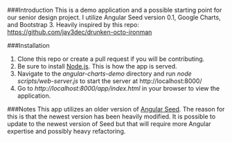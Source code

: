 ###Introduction
This is a demo application and a possible starting point for our senior design project. I utilize Angular Seed version 0.1, Google Charts, and Bootstrap 3. Heavily inspired by this repo: https://github.com/jay3dec/drunken-octo-ironman

###Installation
1. Clone this repo or create a pull request if you will be contributing.
2. Be sure to install [Node.js](http://nodejs.org/). This is how the app is served.
3. Navigate to the *angular-charts-demo* directory and run *node scripts/web-server.js* to start the server at http://localhost:8000/
4. Go to *http://localhost:8000/app/index.html* in your browser to view the application.

###Notes
This app utilizes an older version of [Angular Seed](https://github.com/angular/angular-seed). The reason for this is that the newest version has been heavily modified. It is possible to update to the newest version of Seed but that will require more Angular expertise and possibly heavy refactoring.